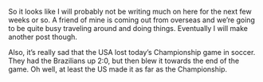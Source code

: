So it looks like I will probably not be writing much on here for the next few weeks or so. A friend of mine is coming out from overseas and we’re going to be quite busy traveling around and doing things. Eventually I will make another post though.

Also, it’s really sad that the USA lost today’s Championship game in soccer. They had the Brazilians up 2:0, but then blew it towards the end of the game. Oh well, at least the US made it as far as the Championship.